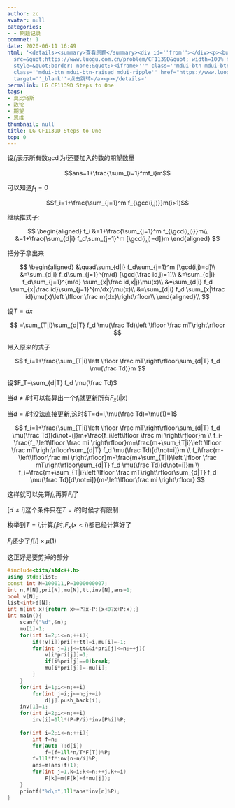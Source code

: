 ```yaml
---
author: zc
avatar: null
categories:
- - 刷题记录
commnet: 1
date: 2020-06-11 16:49
html: '<details><summary>查看原题</summary><div id=''from''></div><p><button onclick="document.getElementById(''from'').innerHTML=''<iframe
  src=&quot;https://www.luogu.com.cn/problem/CF1139D&quot; width=100% height=800px
  style=&quot;border: none;&quot;><iframe>''" class=''mdui-btn mdui-btn-raised mdui-ripple''>点击加载</button><a
  class=''mdui-btn mdui-btn-raised mdui-ripple'' href="https://www.luogu.com.cn/problem/CF1139D"
  target=''_blank''>点击跳转</a><p></details>'
permalink: LG CF1139D Steps to One
tags:
- 莫比乌斯
- 数论
- 期望
- 思维
thumbnail: null
title: LG CF1139D Steps to One
top: 0
---
```

设$f_i$表示所有数$\gcd$为$i$还要加入的数的期望数量

$$ans=1+\frac{\sum_{i=1}^mf_i}m$$

可以知道$f_1=0$

$$f_i=1+\frac{\sum_{j=1}^m f_{\gcd(i,j)}}m(i>1)$$

继续推式子:

$$
\begin{aligned}
f_i
&=1+\frac{\sum_{j=1}^m f_{\gcd(i,j)}}m\\
&=1+\frac{\sum_{d|i} f_d\sum_{j=1}^m [\gcd(i,j)=d]}m
\end{aligned}
$$

把分子拿出来

$$
\begin{aligned}
&\quad\sum_{d|i} f_d\sum_{j=1}^m [\gcd(i,j)=d]\\
&=\sum_{d|i} f_d\sum_{j=1}^{m/d} [\gcd(\frac id,j)=1]\\
&=\sum_{d|i} f_d\sum_{j=1}^{m/d} \sum_{x|\frac id,x|j}\mu(x)\\
&=\sum_{d|i} f_d \sum_{x|\frac id}\sum_{j=1}^{m/dx}\mu(x)\\
&=\sum_{d|i} f_d \sum_{x|\frac id}\mu(x)\left \lfloor \frac m{dx}\right\rfloor\\
\end{aligned}\\
$$

设$T=dx$

$$
=\sum_{T|i}\sum_{d|T} f_d \mu(\frac Td)\left \lfloor \frac mT\right\rfloor
$$

带入原来的式子

$$
f_i=1+\frac{\sum_{T|i}\left \lfloor \frac mT\right\rfloor\sum_{d|T} f_d \mu(\frac Td)}m
$$

设$F_T=\sum_{d|T} f_d \mu(\frac Td)$

当$d\not = i$时可以每算出一个$f_i$就更新所有$F_x(i|x)$

当$d=i$时没法直接更新,这时$T=d=i,\mu(\frac Td)=\mu(1)=1$

$$
f_i=1+\frac{\sum_{T|i}\left \lfloor \frac mT\right\rfloor\sum_{d|T} f_d \mu(\frac Td)[d\not=i]}m+\frac{f_i\left\lfloor \frac mi \right\rfloor}m
\\
f_i-\frac{f_i\left\lfloor \frac mi \right\rfloor}m=\frac{m+\sum_{T|i}\left \lfloor \frac mT\right\rfloor\sum_{d|T} f_d \mu(\frac Td)[d\not=i]}m
\\
f_i\frac{m-\left\lfloor\frac mi \right\rfloor}m=\frac{m+\sum_{T|i}\left \lfloor \frac mT\right\rfloor\sum_{d|T} f_d \mu(\frac Td)[d\not=i]}m
\\
f_i=\frac{m+\sum_{T|i}\left \lfloor \frac mT\right\rfloor\sum_{d|T} f_d \mu(\frac Td)[d\not=i]}{m-\left\lfloor\frac mi \right\rfloor}
$$

这样就可以先算$f_i$,再算$F_i$了

$[d\not=i]$这个条件只在$T=i$的时候才有限制

枚举到$T=i$,计算$f_i$时,$F_x(x<i)$都已经计算好了

$F_i$还少了$f[i] \times \mu(1)$

这正好是要剪掉的部分

```cpp
#include<bits/stdc++.h>
using std::list;
const int N=100011,P=1000000007;
int n,F[N],pri[N],mu[N],tt,inv[N],ans=1;
bool v[N];
list<int>d[N];
int m(int x){return x>=P?x-P:(x<0?x+P:x);}
int main(){
    scanf("%d",&n);
    mu[1]=1;
    for(int i=2;i<=n;++i){
        if(!v[i])pri[++tt]=i,mu[i]=-1;
        for(int j=1;j<=tt&&i*pri[j]<=n;++j){
            v[i*pri[j]]=1;
            if(i%pri[j]==0)break;
            mu[i*pri[j]]=-mu[i];
        }        
    }
    for(int i=1;i<=n;++i)
        for(int j=i;j<=n;j+=i)
            d[j].push_back(i);
    inv[1]=1;
    for(int i=2;i<=n;++i)
		inv[i]=1ll*(P-P/i)*inv[P%i]%P;
    
    for(int i=2;i<=n;++i){
        int f=n;
        for(auto T:d[i])
            f=(f+1ll*n/T*F[T])%P;
        f=1ll*f*inv[n-n/i]%P;
        ans=m(ans+f+1);
        for(int j=1,k=i;k<=n;++j,k+=i)
            F[k]=m(F[k]+f*mu[j]);
    }
    printf("%d\n",1ll*ans*inv[n]%P);
}
```
